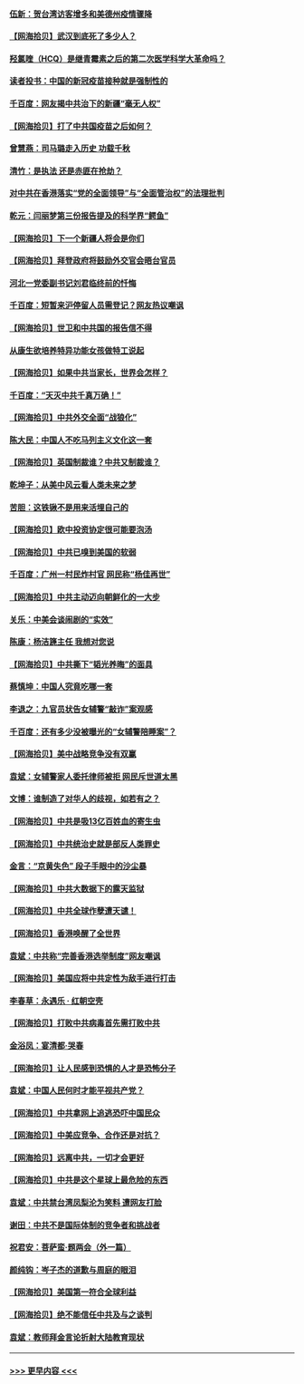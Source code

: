 #### [伍新：贺台湾访客增多和美德州疫情骤降](../pages/nsc993/n12865651.md?t=04081552) 
#### [【网海拾贝】武汉到底死了多少人？](../pages/nsc993/n12863707.md?t=04081552) 
#### [羟氯喹（HCQ）是继青霉素之后的第二次医学科学大革命吗？](../pages/nsc993/n12638564.md?t=04081552) 
#### [读者投书：中国的新冠疫苗接种就是强制性的](../pages/nsc993/n12859932.md?t=04081552) 
#### [千百度：网友揭中共治下的新疆“毫无人权”](../pages/nsc993/n12858385.md?t=04081552) 
#### [【网海拾贝】打了中共国疫苗之后如何？](../pages/nsc993/n12857866.md?t=04081552) 
#### [曾慧燕：司马璐走入历史 功载千秋](../pages/nsc993/n12856996.md?t=04081552) 
#### [清竹：是执法 还是赤匪在抢劫？](../pages/nsc993/n12856952.md?t=04081552) 
#### [对中共在香港落实“党的全面领导”与“全面管治权”的法理批判](../pages/nsc993/n12856929.md?t=04081552) 
#### [乾元：闫丽梦第三份报告提及的科学界“鳄鱼”](../pages/nsc993/n12855985.md?t=04081552) 
#### [【网海拾贝】下一个新疆人将会是你们](../pages/nsc993/n12855864.md?t=04081552) 
#### [【网海拾贝】拜登政府将鼓励外交官会晤台官员](../pages/nsc993/n12853615.md?t=04081552) 
#### [河北一党委副书记刘君临终前的忏悔](../pages/nsc993/n12849420.md?t=04081552) 
#### [千百度：短暂来沪停留人员需登记？网友热议嘲讽](../pages/nsc993/n12853497.md?t=04081552) 
#### [【网海拾贝】世卫和中共国的报告信不得](../pages/nsc993/n12850902.md?t=04081552) 
#### [从康生欲培养特异功能女孩做特工说起](../pages/nsc993/n12849289.md?t=04081552) 
#### [【网海拾贝】如果中共当家长，世界会怎样？](../pages/nsc993/n12848436.md?t=04081552) 
#### [千百度：“天灭中共千真万确！”](../pages/nsc993/n12845659.md?t=04081552) 
#### [【网海拾贝】中共外交全面“战狼化”](../pages/nsc993/n12845607.md?t=04081552) 
#### [陈大民：中国人不吃马列主义文化这一套](../pages/nsc993/n12842496.md?t=04081552) 
#### [【网海拾贝】英国制裁谁？中共又制裁谁？](../pages/nsc993/n12840909.md?t=04081552) 
#### [乾坤子：从美中风云看人类未来之梦](../pages/nsc993/n12840590.md?t=04081552) 
#### [苦胆：这铁锹不是用来活埋自己的](../pages/nsc993/n12839512.md?t=04081552) 
#### [【网海拾贝】欧中投资协定很可能要泡汤](../pages/nsc993/n12835122.md?t=04081552) 
#### [【网海拾贝】中共已嗅到美国的软弱](../pages/nsc993/n12832411.md?t=04081552) 
#### [千百度：广州一村民炸村官 网民称“杨佳再世”](../pages/nsc993/n12832380.md?t=04081552) 
#### [【网海拾贝】中共主动迈向朝鲜化的一大步](../pages/nsc993/n12829887.md?t=04081552) 
#### [关乐：中美会谈闹剧的“实效”](../pages/nsc993/n12826698.md?t=04081552) 
#### [陈康：杨洁篪主任  我想对您说](../pages/nsc993/n12826609.md?t=04081552) 
#### [【网海拾贝】中共撕下“韬光养晦”的面具](../pages/nsc993/n12826459.md?t=04081552) 
#### [蔡慎坤：中国人究竟吃哪一套](../pages/nsc993/n12826010.md?t=04081552) 
#### [李退之：九官员状告女辅警“敲诈”案观感](../pages/nsc993/n12823984.md?t=04081552) 
#### [千百度：还有多少没被曝光的“女辅警陪睡案”？](../pages/nsc993/n12822136.md?t=04081552) 
#### [【网海拾贝】美中战略竞争没有双赢](../pages/nsc993/n12822105.md?t=04081552) 
#### [袁斌：女辅警家人委托律师被拒 网民斥世道太黑](../pages/nsc993/n12822004.md?t=04081552) 
#### [文博：谁制造了对华人的歧视，如若有之？](../pages/nsc993/n12821635.md?t=04081552) 
#### [【网海拾贝】中共是吸13亿百姓血的寄生虫](../pages/nsc993/n12819191.md?t=04081552) 
#### [【网海拾贝】中共统治史就是部反人类罪史](../pages/nsc993/n12816738.md?t=04081552) 
#### [金言：“京黄失色” 段子手眼中的沙尘暴](../pages/nsc993/n12815700.md?t=04081552) 
#### [【网海拾贝】中共大数据下的露天监狱](../pages/nsc993/n12811075.md?t=04081552) 
#### [【网海拾贝】中共全球作孽遭天谴！](../pages/nsc993/n12810258.md?t=04081552) 
#### [【网海拾贝】香港唤醒了全世界](../pages/nsc993/n12809100.md?t=04081552) 
#### [袁斌：中共称“完善香港选举制度”网友嘲讽](../pages/nsc993/n12808994.md?t=04081552) 
#### [【网海拾贝】美国应将中共定性为敌手进行打击](../pages/nsc993/n12806870.md?t=04081552) 
#### [李春草：永遇乐 · 红朝空壳](../pages/nsc993/n12805365.md?t=04081552) 
#### [【网海拾贝】打败中共病毒首先需打败中共](../pages/nsc993/n12803930.md?t=04081552) 
#### [金浴凤：宴清都‧哭春](../pages/nsc993/n12801601.md?t=04081552) 
#### [【网海拾贝】让人民感到恐惧的人才是恐怖分子](../pages/nsc993/n12799347.md?t=04081552) 
#### [袁斌：中国人民何时才能平视共产党？](../pages/nsc993/n12799306.md?t=04081552) 
#### [【网海拾贝】中共拿网上追逃恐吓中国民众](../pages/nsc993/n12796905.md?t=04081552) 
#### [【网海拾贝】中美应竞争、合作还是对抗？](../pages/nsc993/n12794675.md?t=04081552) 
#### [【网海拾贝】远离中共，一切才会更好](../pages/nsc993/n12793572.md?t=04081552) 
#### [【网海拾贝】中共是这个星球上最危险的东西](../pages/nsc993/n12791400.md?t=04081552) 
#### [袁斌：中共禁台湾凤梨沦为笑料 遭网友打脸](../pages/nsc993/n12791335.md?t=04081552) 
#### [谢田：中共不是国际体制的竞争者和挑战者](../pages/nsc993/n12791212.md?t=04081552) 
#### [祝君安：菩萨蛮·题两会（外一篇）](../pages/nsc993/n12786801.md?t=04081552) 
#### [颜纯钩：岑子杰的道歉与周庭的眼泪](../pages/nsc993/n12786775.md?t=04081552) 
#### [【网海拾贝】美国第一符合全球利益](../pages/nsc993/n12786666.md?t=04081552) 
#### [【网海拾贝】绝不能信任中共及与之谈判](../pages/nsc993/n12784266.md?t=04081552) 
#### [袁斌：教师拜金言论折射大陆教育现状](../pages/nsc993/n12783868.md?t=04081552) 

----
#### [ >>> 更早内容 <<< ](../indexes/nsc993-earlier.md)
